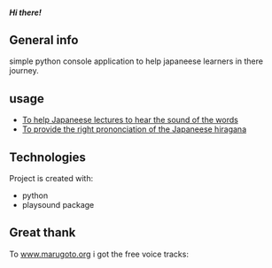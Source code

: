 ##### Hi there!

## General info
simple python console application to help japaneese learners in there journey.

## usage
* [To help Japaneese lectures to hear the sound of the words](#general-info)
* [To provide the right prononciation of the Japaneese hiragana](#technologies)

	
## Technologies
Project is created with:
* python
* playsound package

	
## Great thank
To www.marugoto.org  i got the free voice tracks:

